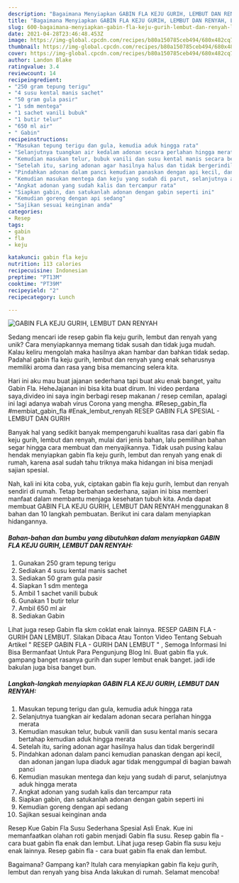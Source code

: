 ```yaml
---
description: "Bagaimana Menyiapkan GABIN FLA KEJU GURIH, LEMBUT DAN RENYAH, Lezat"
title: "Bagaimana Menyiapkan GABIN FLA KEJU GURIH, LEMBUT DAN RENYAH, Lezat"
slug: 600-bagaimana-menyiapkan-gabin-fla-keju-gurih-lembut-dan-renyah-lezat
date: 2021-04-28T23:46:48.453Z
image: https://img-global.cpcdn.com/recipes/b80a150785ceb494/680x482cq70/gabin-fla-keju-gurih-lembut-dan-renyah-foto-resep-utama.jpg
thumbnail: https://img-global.cpcdn.com/recipes/b80a150785ceb494/680x482cq70/gabin-fla-keju-gurih-lembut-dan-renyah-foto-resep-utama.jpg
cover: https://img-global.cpcdn.com/recipes/b80a150785ceb494/680x482cq70/gabin-fla-keju-gurih-lembut-dan-renyah-foto-resep-utama.jpg
author: Landon Blake
ratingvalue: 3.4
reviewcount: 14
recipeingredient:
- "250 gram tepung terigu"
- "4 susu kental manis sachet"
- "50 gram gula pasir"
- "1 sdm mentega"
- "1 sachet vanili bubuk"
- "1 butir telur"
- "650 ml air"
- " Gabin"
recipeinstructions:
- "Masukan tepung terigu dan gula, kemudia aduk hingga rata"
- "Selanjutnya tuangkan air kedalam adonan secara perlahan hingga merata"
- "Kemudian masukan telur, bubuk vanili dan susu kental manis secara bertahap kemudian aduk hingga merata"
- "Setelah itu, saring adonan agar hasilnya halus dan tidak bergerindil"
- "Pindahkan adonan dalam panci kemudian panaskan dengan api kecil, dan adonan jangan lupa diaduk agar tidak menggumpal di bagian bawah panci"
- "Kemudian masukan mentega dan keju yang sudah di parut, selanjutnya aduk hingga merata"
- "Angkat adonan yang sudah kalis dan tercampur rata"
- "Siapkan gabin, dan satukanlah adonan dengan gabin seperti ini"
- "Kemudian goreng dengan api sedang"
- "Sajikan sesuai keinginan anda"
categories:
- Resep
tags:
- gabin
- fla
- keju

katakunci: gabin fla keju 
nutrition: 113 calories
recipecuisine: Indonesian
preptime: "PT13M"
cooktime: "PT39M"
recipeyield: "2"
recipecategory: Lunch

---
```



![GABIN FLA KEJU GURIH, LEMBUT DAN RENYAH](https://img-global.cpcdn.com/recipes/b80a150785ceb494/680x482cq70/gabin-fla-keju-gurih-lembut-dan-renyah-foto-resep-utama.jpg)

Sedang mencari ide resep gabin fla keju gurih, lembut dan renyah yang unik? Cara menyiapkannya memang tidak susah dan tidak juga mudah. Kalau keliru mengolah maka hasilnya akan hambar dan bahkan tidak sedap. Padahal gabin fla keju gurih, lembut dan renyah yang enak seharusnya memiliki aroma dan rasa yang bisa memancing selera kita.

Hari ini aku mau buat jajanan sederhana tapi buat aku enak banget, yaitu Gabin Fla. HeheJajanan ini bisa kita buat dirum. Ini video perdana saya,divideo ini saya ingin berbagi resep makanan / resep cemilan, apalagi ini lagi adanya wabah virus Corona yang mengha. #Resep_gabin_fla #membiat_gabin_fla #Enak_lembut_renyah RESEP GABIN FLA SPESIAL - LEMBUT DAN GURIH

Banyak hal yang sedikit banyak mempengaruhi kualitas rasa dari gabin fla keju gurih, lembut dan renyah, mulai dari jenis bahan, lalu pemilihan bahan segar hingga cara membuat dan menyajikannya. Tidak usah pusing kalau hendak menyiapkan gabin fla keju gurih, lembut dan renyah yang enak di rumah, karena asal sudah tahu triknya maka hidangan ini bisa menjadi sajian spesial.


Nah, kali ini kita coba, yuk, ciptakan gabin fla keju gurih, lembut dan renyah sendiri di rumah. Tetap berbahan sederhana, sajian ini bisa memberi manfaat dalam membantu menjaga kesehatan tubuh kita. Anda dapat membuat GABIN FLA KEJU GURIH, LEMBUT DAN RENYAH menggunakan 8 bahan dan 10 langkah pembuatan. Berikut ini cara dalam menyiapkan hidangannya.

<!--inarticleads1-->

##### Bahan-bahan dan bumbu yang dibutuhkan dalam menyiapkan GABIN FLA KEJU GURIH, LEMBUT DAN RENYAH:

1. Gunakan 250 gram tepung terigu
1. Sediakan 4 susu kental manis sachet
1. Sediakan 50 gram gula pasir
1. Siapkan 1 sdm mentega
1. Ambil 1 sachet vanili bubuk
1. Gunakan 1 butir telur
1. Ambil 650 ml air
1. Sediakan  Gabin


Lihat juga resep Gabin fla skm coklat enak lainnya. RESEP GABIN FLA - GURIH DAN LEMBUT. Silakan Dibaca Atau Tonton Video Tentang Sebuah Artikel &#34; RESEP GABIN FLA - GURIH DAN LEMBUT &#34; , Semoga Informasi Ini Bisa Bermanfaat Untuk Para Pengunjung Blog Ini. Buat gabin fla yuk. gampang banget rasanya gurih dan super lembut enak banget. jadi ide bakulan juga bisa banget bun. 

<!--inarticleads2-->

##### Langkah-langkah menyiapkan GABIN FLA KEJU GURIH, LEMBUT DAN RENYAH:

1. Masukan tepung terigu dan gula, kemudia aduk hingga rata
1. Selanjutnya tuangkan air kedalam adonan secara perlahan hingga merata
1. Kemudian masukan telur, bubuk vanili dan susu kental manis secara bertahap kemudian aduk hingga merata
1. Setelah itu, saring adonan agar hasilnya halus dan tidak bergerindil
1. Pindahkan adonan dalam panci kemudian panaskan dengan api kecil, dan adonan jangan lupa diaduk agar tidak menggumpal di bagian bawah panci
1. Kemudian masukan mentega dan keju yang sudah di parut, selanjutnya aduk hingga merata
1. Angkat adonan yang sudah kalis dan tercampur rata
1. Siapkan gabin, dan satukanlah adonan dengan gabin seperti ini
1. Kemudian goreng dengan api sedang
1. Sajikan sesuai keinginan anda


Resep Kue Gabin Fla Susu Sederhana Spesial Asli Enak. Kue ini memanfaatkan olahan roti gabin menjadi Gabin fla susu. Resep gabin fla - cara buat gabin fla enak dan lembut. Lihat juga resep Gabin fla susu keju enak lainnya. Resep gabin fla - cara buat gabin fla enak dan lembut. 

Bagaimana? Gampang kan? Itulah cara menyiapkan gabin fla keju gurih, lembut dan renyah yang bisa Anda lakukan di rumah. Selamat mencoba!
